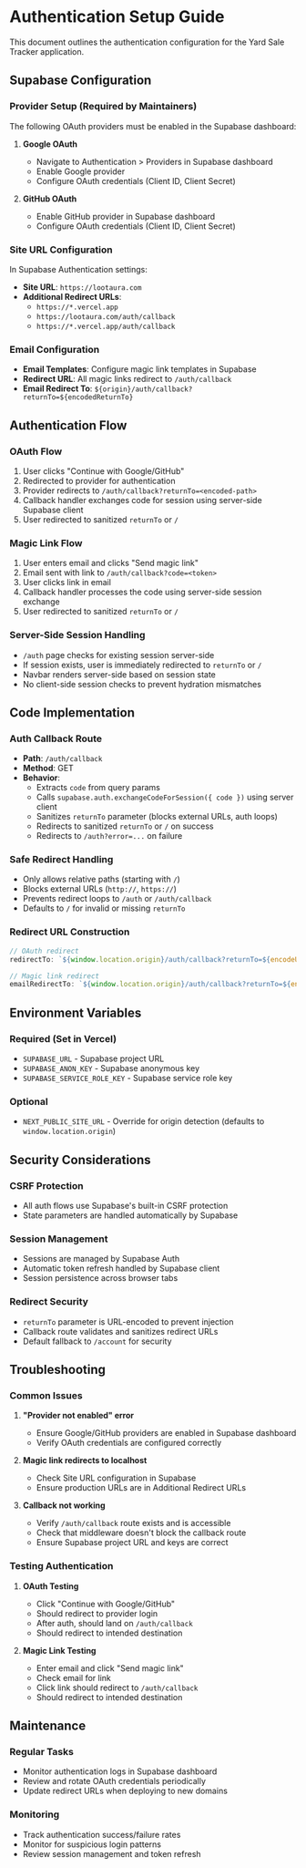 # Authentication Setup Guide

This document outlines the authentication configuration for the Yard Sale Tracker application.

## Supabase Configuration

### Provider Setup (Required by Maintainers)

The following OAuth providers must be enabled in the Supabase dashboard:

1. **Google OAuth**
   - Navigate to Authentication > Providers in Supabase dashboard
   - Enable Google provider
   - Configure OAuth credentials (Client ID, Client Secret)

2. **GitHub OAuth**
   - Enable GitHub provider in Supabase dashboard
   - Configure OAuth credentials (Client ID, Client Secret)

### Site URL Configuration

In Supabase Authentication settings:

- **Site URL**: `https://lootaura.com`
- **Additional Redirect URLs**:
  - `https://*.vercel.app`
  - `https://lootaura.com/auth/callback`
  - `https://*.vercel.app/auth/callback`

### Email Configuration

- **Email Templates**: Configure magic link templates in Supabase
- **Redirect URL**: All magic links redirect to `/auth/callback`
- **Email Redirect To**: `${origin}/auth/callback?returnTo=${encodedReturnTo}`

## Authentication Flow

### OAuth Flow
1. User clicks "Continue with Google/GitHub"
2. Redirected to provider for authentication
3. Provider redirects to `/auth/callback?returnTo=<encoded-path>`
4. Callback handler exchanges code for session using server-side Supabase client
5. User redirected to sanitized `returnTo` or `/`

### Magic Link Flow
1. User enters email and clicks "Send magic link"
2. Email sent with link to `/auth/callback?code=<token>`
3. User clicks link in email
4. Callback handler processes the code using server-side session exchange
5. User redirected to sanitized `returnTo` or `/`

### Server-Side Session Handling
- `/auth` page checks for existing session server-side
- If session exists, user is immediately redirected to `returnTo` or `/`
- Navbar renders server-side based on session state
- No client-side session checks to prevent hydration mismatches

## Code Implementation

### Auth Callback Route
- **Path**: `/auth/callback`
- **Method**: GET
- **Behavior**: 
  - Extracts `code` from query params
  - Calls `supabase.auth.exchangeCodeForSession({ code })` using server client
  - Sanitizes `returnTo` parameter (blocks external URLs, auth loops)
  - Redirects to sanitized `returnTo` or `/` on success
  - Redirects to `/auth?error=...` on failure

### Safe Redirect Handling
- Only allows relative paths (starting with `/`)
- Blocks external URLs (`http://`, `https://`)
- Prevents redirect loops to `/auth` or `/auth/callback`
- Defaults to `/` for invalid or missing `returnTo`

### Redirect URL Construction
```typescript
// OAuth redirect
redirectTo: `${window.location.origin}/auth/callback?returnTo=${encodeURIComponent(returnTo)}`

// Magic link redirect
emailRedirectTo: `${window.location.origin}/auth/callback?returnTo=${encodeURIComponent(returnTo)}`
```

## Environment Variables

### Required (Set in Vercel)
- `SUPABASE_URL` - Supabase project URL
- `SUPABASE_ANON_KEY` - Supabase anonymous key
- `SUPABASE_SERVICE_ROLE_KEY` - Supabase service role key

### Optional
- `NEXT_PUBLIC_SITE_URL` - Override for origin detection (defaults to `window.location.origin`)

## Security Considerations

### CSRF Protection
- All auth flows use Supabase's built-in CSRF protection
- State parameters are handled automatically by Supabase

### Session Management
- Sessions are managed by Supabase Auth
- Automatic token refresh handled by Supabase client
- Session persistence across browser tabs

### Redirect Security
- `returnTo` parameter is URL-encoded to prevent injection
- Callback route validates and sanitizes redirect URLs
- Default fallback to `/account` for security

## Troubleshooting

### Common Issues

1. **"Provider not enabled" error**
   - Ensure Google/GitHub providers are enabled in Supabase dashboard
   - Verify OAuth credentials are configured correctly

2. **Magic link redirects to localhost**
   - Check Site URL configuration in Supabase
   - Ensure production URLs are in Additional Redirect URLs

3. **Callback not working**
   - Verify `/auth/callback` route exists and is accessible
   - Check that middleware doesn't block the callback route
   - Ensure Supabase project URL and keys are correct

### Testing Authentication

1. **OAuth Testing**
   - Click "Continue with Google/GitHub"
   - Should redirect to provider login
   - After auth, should land on `/auth/callback`
   - Should redirect to intended destination

2. **Magic Link Testing**
   - Enter email and click "Send magic link"
   - Check email for link
   - Click link should redirect to `/auth/callback`
   - Should redirect to intended destination

## Maintenance

### Regular Tasks
- Monitor authentication logs in Supabase dashboard
- Review and rotate OAuth credentials periodically
- Update redirect URLs when deploying to new domains

### Monitoring
- Track authentication success/failure rates
- Monitor for suspicious login patterns
- Review session management and token refresh
